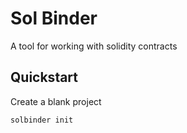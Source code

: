 # Sol Binder

A tool for working with solidity contracts

## Quickstart
Create a blank project
```
solbinder init
```

